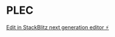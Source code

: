 # PLEC

[Edit in StackBlitz next generation editor ⚡️](https://stackblitz.com/~/github.com/aybhk/PLEC)